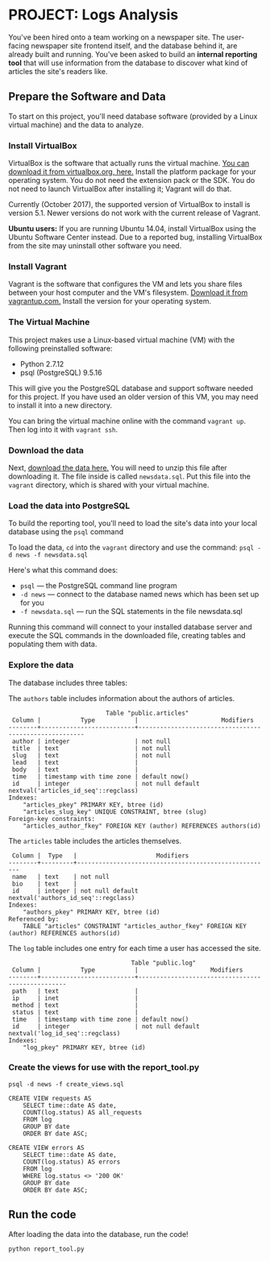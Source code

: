 # PROJECT: Logs Analysis

You've been hired onto a team working on a newspaper site. The user-facing newspaper site frontend itself, and the database behind it, are already built and running. You've been asked to build an **internal reporting tool** that will use information from the database to discover what kind of articles the site's readers like.


## Prepare the Software and Data
To start on this project, you'll need database software (provided by a Linux virtual machine) and the data to analyze.

### Install VirtualBox
VirtualBox is the software that actually runs the virtual machine. [You can download it from virtualbox.org, here.](https://www.virtualbox.org/wiki/Download_Old_Builds_5_1) Install the platform package for your operating system. You do not need the extension pack or the SDK. You do not need to launch VirtualBox after installing it; Vagrant will do that.

Currently (October 2017), the supported version of VirtualBox to install is version 5.1. Newer versions do not work with the current release of Vagrant.

**Ubuntu users:** If you are running Ubuntu 14.04, install VirtualBox using the Ubuntu Software Center instead. Due to a reported bug, installing VirtualBox from the site may uninstall other software you need.

### Install Vagrant
Vagrant is the software that configures the VM and lets you share files between your host computer and the VM's filesystem. [Download it from vagrantup.com.](https://www.vagrantup.com/downloads.html) Install the version for your operating system.

### The Virtual Machine
This project makes use a Linux-based virtual machine (VM) with the following preinstalled software:
- Python 2.7.12
- psql (PostgreSQL) 9.5.16

This will give you the PostgreSQL database and support software needed for this project. If you have used an older version of this VM, you may need to install it into a new directory.

You can bring the virtual machine online with the command ```vagrant up```. Then log into it with ```vagrant ssh```.

### Download the data
Next, [download the data here.](https://d17h27t6h515a5.cloudfront.net/topher/2016/August/57b5f748_newsdata/newsdata.zip) You will need to unzip this file after downloading it. The file inside is called ```newsdata.sql```. Put this file into the ```vagrant``` directory, which is shared with your virtual machine.

### Load the data into PostgreSQL
To build the reporting tool, you'll need to load the site's data into your local database using the ```psql``` command

To load the data, ```cd``` into the ```vagrant``` directory and use the command:
```psql -d news -f newsdata.sql```

Here's what this command does:

- ```psql``` — the PostgreSQL command line program
- ```-d news``` — connect to the database named news which has been set up for you
- ```-f newsdata.sql``` — run the SQL statements in the file newsdata.sql

Running this command will connect to your installed database server and execute the SQL commands in the downloaded file, creating tables and populating them with data.


### Explore the data
The database includes three tables:

The ```authors``` table includes information about the authors of articles.
```
                           Table "public.articles"
 Column |           Type           |                       Modifiers            
--------+--------------------------+-------------------------------------------------------
 author | integer                  | not null
 title  | text                     | not null
 slug   | text                     | not null
 lead   | text                     |
 body   | text                     |
 time   | timestamp with time zone | default now()
 id     | integer                  | not null default nextval('articles_id_seq'::regclass)
Indexes:
    "articles_pkey" PRIMARY KEY, btree (id)
    "articles_slug_key" UNIQUE CONSTRAINT, btree (slug)
Foreign-key constraints:
    "articles_author_fkey" FOREIGN KEY (author) REFERENCES authors(id)
```

The ```articles``` table includes the articles themselves.
```                  Table "public.authors"
 Column |  Type   |                      Modifiers
--------+---------+------------------------------------------------------
 name   | text    | not null
 bio    | text    |
 id     | integer | not null default nextval('authors_id_seq'::regclass)
Indexes:
    "authors_pkey" PRIMARY KEY, btree (id)
Referenced by:
    TABLE "articles" CONSTRAINT "articles_author_fkey" FOREIGN KEY (author) REFERENCES authors(id)
```

The ```log``` table includes one entry for each time a user has accessed the site.
```
                                  Table "public.log"
 Column |           Type           |                    Modifiers               
--------+--------------------------+--------------------------------------------------
 path   | text                     |
 ip     | inet                     |
 method | text                     |
 status | text                     |
 time   | timestamp with time zone | default now()
 id     | integer                  | not null default nextval('log_id_seq'::regclass)
Indexes:
    "log_pkey" PRIMARY KEY, btree (id)
```

### Create the views for use with the report_tool.py
```
psql -d news -f create_views.sql
```
```
CREATE VIEW requests AS
	SELECT time::date AS date,
	COUNT(log.status) AS all_requests
	FROM log
	GROUP BY date
	ORDER BY date ASC;
```
```
CREATE VIEW errors AS
	SELECT time::date AS date,
	COUNT(log.status) AS errors
	FROM log
	WHERE log.status <> '200 OK'
	GROUP BY date
	ORDER BY date ASC;
```

## Run the code
After loading the data into the database, run the code!
```
python report_tool.py
```